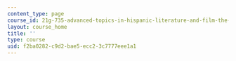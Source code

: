 ```yaml
---
content_type: page
course_id: 21g-735-advanced-topics-in-hispanic-literature-and-film-the-films-of-luis-bunuel-fall-2013
layout: course_home
title: ''
type: course
uid: f2ba0282-c9d2-bae5-ecc2-3c7777eee1a1
---
```

